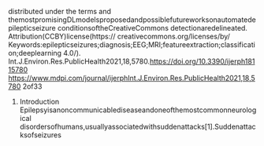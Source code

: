 distributed under the terms and
themostpromisingDLmodelsproposedandpossiblefutureworksonautomatedepilepticseizure
conditionsoftheCreativeCommons
detectionaredelineated.
Attribution(CCBY)license(https://
creativecommons.org/licenses/by/
Keywords:epilepticseizures;diagnosis;EEG;MRI;featureextraction;classification;deeplearning
4.0/).
Int.J.Environ.Res.PublicHealth2021,18,5780.https://doi.org/10.3390/ijerph18115780 https://www.mdpi.com/journal/ijerphInt.J.Environ.Res.PublicHealth2021,18,5780 2of33
1. Introduction
Epilepsyisanoncommunicablediseaseandoneofthemostcommonneurological
disordersofhumans,usuallyassociatedwithsuddenattacks[1].Suddenattacksofseizures